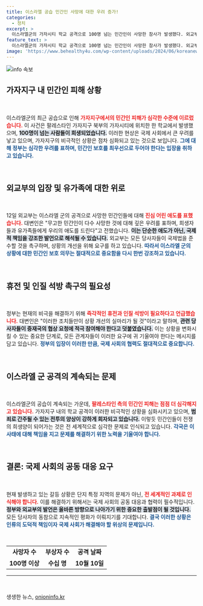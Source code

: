 ```yaml
---
title: 이스라엘 공습 민간인 사망에 대한 우려 증가!
categories:
  - 정치
excerpt: >
  이스라엘군의 가자시티 학교 공격으로 100명 넘는 민간인이 사망한 참사가 발생했다. 외교부는 국제법 준수를 촉구하며 희생자들에 대한 깊은 애도를 표명했다. 이 비극을 멈추기 위한 즉각적인 휴전이 절실하다.
feature_text: >
  이스라엘군의 가자시티 학교 공격으로 100명 넘는 민간인이 사망한 참사가 발생했다. 외교부는 국제법 준수를 촉구하며 희생자들에 대한 깊은 애도를 표명했다. 이 비극을 멈추기 위한 즉각적인 휴전이 절실하다.
image: 'https://www.behealthy4u.com/wp-content/uploads/2024/06/koreanews.jpg'
---
```


<p><img src="https://www.behealthy4u.com/wp-content/uploads/2024/06/koreanews.jpg" alt="info 속보" /></p>

<h2 data-ke-size="size26">가자지구 내 민간인 피해 상황</h2>

<p data-ke-size="size16">&nbsp;</p>

<p>이스라엘군의 최근 공습으로 인해 <b><span style="color: #ee2323;">가자지구에서의 민간인 피해가 심각한 수준에 이르렀습니다.</span></b> 이 사건은 팔레스타인 가자지구 북부의 가자시티에 위치한 한 학교에서 발생했으며, <b><span style="background-color: #21538527;">100명이 넘는 사람들이 희생되었습니다.</span></b> 이러한 현상은 국제 사회에서 큰 우려를 낳고 있으며, 가자지구의 비극적인 상황은 점차 심화되고 있는 것으로 보입니다. <b><span style="color: #1a5490;">그에 대해 정부는 심각한 우려를 표하며, 민간인 보호를 최우선으로 두어야 한다는 입장을 취하고 있습니다.</span></b> </p>

<p data-ke-size="size16">&nbsp;</p>

<h2 data-ke-size="size26">외교부의 입장 및 유가족에 대한 위로</h2>

<p data-ke-size="size16">&nbsp;</p>

<p>12일 외교부는 이스라엘 군의 공격으로 사망한 민간인들에 대해 <b><span style="color: #ee2323;">진심 어린 애도를 표했습니다.</span></b> 대변인은 "무고한 민간인이 다수 사망한 것에 대해 깊은 우려를 표하며, 희생자들과 유가족들에게 우리의 애도를 드린다"고 전했습니다. <b><span style="background-color: #21538527;">이는 단순한 애도가 아닌, 국제적 책임을 강조한 발언으로 해석될 수 있습니다.</span></b> 외교부는 모든 당사자들이 국제법을 준수할 것을 촉구하며, 상황의 개선을 위해 요구를 하고 있습니다. <b><span style="color: #1a5490;">따라서 이스라엘 군의 상황에 대한 민간인 보호 의무는 절대적으로 중요함을 다시 한번 강조하고 있습니다.</span></b> </p>

<p data-ke-size="size16">&nbsp;</p>

<h2 data-ke-size="size26">휴전 및 인질 석방 촉구의 필요성</h2>

<p data-ke-size="size16">&nbsp;</p>

<p>정부는 현재의 비극을 해결하기 위해 <b><span style="color: #ee2323;">즉각적인 휴전과 인질 석방이 필요하다고 언급했습니다.</span></b> 대변인은 "이러한 조치들만이 상황 개선의 실마리가 될 것"이라고 말하며, <b><span style="background-color: #21538527;">관련 당사자들이 중재국의 협상 요청에 적극 참여해야 한다고 덧붙였습니다.</span></b> 이는 상황을 변화시킬 수 있는 중요한 단계로, 모든 관계자들이 이러한 요구에 귀 기울여야 한다는 메시지를 담고 있습니다. <b><span style="color: #1a5490;">정부의 입장이 이러한 만큼, 국제 사회의 협력도 절대적으로 중요합니다.</span></b></p>

<p data-ke-size="size16">&nbsp;</p>

<h2 data-ke-size="size26">이스라엘 군 공격의 계속되는 문제</h2>

<p data-ke-size="size16">&nbsp;</p>

<p>이스라엘군의 공습이 계속되는 가운데, <b><span style="color: #ee2323;">팔레스타인 측의 민간인 피해는 점점 더 심각해지고 있습니다.</span></b> 가자지구 내의 학교 공격이 이러한 비극적인 상황을 심화시키고 있으며, <b><span style="background-color: #21538527;">범죄로 간주될 수 있는 전투의 양상이 강하게 회자되고 있습니다.</span></b> 이렇듯 민간인들이 전쟁의 희생양이 되어가는 것은 전 세계적으로 심각한 문제로 인식되고 있습니다. <b><span style="color: #1a5490;">각국은 이 사태에 대해 책임을 지고 문제를 해결하기 위한 노력을 기울여야 합니다.</span></b></p>

<p data-ke-size="size16">&nbsp;</p>

<h2 data-ke-size="size26">결론: 국제 사회의 공동 대응 요구</h2>

<p data-ke-size="size16">&nbsp;</p>

<p>현재 발생하고 있는 갈등 상황은 단지 특정 지역의 문제가 아닌, <b><span style="color: #ee2323;">전 세계적인 과제로 인식해야 합니다.</span></b> 이를 해결하기 위해서는 국제 사회의 공동 대응과 협력이 필수적입니다. <b><span style="background-color: #21538527;">정부와 외교부의 발언은 올바른 방향으로 나아가기 위한 중요한 출발점이 될 것입니다.</span></b> 모든 당사자의 동참으로 지속적인 평화가 이뤄지기를 기대합니다. <b><span style="color: #1a5490;">결국 이러한 상황은 인류의 도덕적 책임이자 국제 사회가 해결해야 할 위상의 문제입니다.</span></b></p>

<p data-ke-size="size16">&nbsp;</p>

<table style="width: 100%;">
<tr>
<td style="text-align: center; height: 17px;"><b>사망자 수</b></td>
<td style="text-align: center; height: 17px;"><b>부상자 수</b></td>
<td style="text-align: center; height: 17px;"><b>공격 날짜</b></td>
<tr>
<td style="text-align: center; height: 17px;"><b>100명 이상</b></td>
<td style="text-align: center; height: 17px;"><b>수십 명</b></td>
<td style="text-align: center; height: 17px;"><b>10월 10일</b></td>
</tr>
</table>

<hr/>

<p data-ke-size="size16">&nbsp;</p>
생생한 뉴스, <a href="https://onioninfo.kr" rel="dofollow">onioninfo.kr</a>


